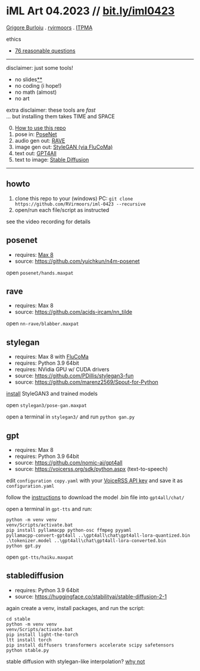 # iML Art 04.2023 // [bit.ly/iml0423](https://bit.ly/iml0423)

[Grigore Burloiu](https://cinetic.arts.ro/en/echipa/grigore-burloiu/) . [rvirmoors](https://rvirmoors.github.io/) . [ITPMA](https://itpma.notion.site/)

ethics
- [76 reasonable questions](https://76questions.neocities.org/)

---

disclaimer: just some tools!
- no slides[*](https://rvirmoors.github.io/ccia/slides/intro-ml-workshop)[*](https://rvirmoors.github.io/ccia/slides/stylegan-workshop)
- no coding (i hope!)
- no math (almost)
- no art

extra disclaimer: these tools are _fast_
<br/>... but installing them takes TIME and SPACE

0. [How to use this repo](#howto)
1. pose in: [PoseNet](#posenet)
2. audio gen out: [RAVE](#rave)
3. image gen out: [StyleGAN (via FluCoMa)](#stylegan)
4. text out: [GPT4All](#gpt)
5. text to image: [Stable Diffusion](#stablediffusion)

---

## howto

1. clone this repo to your (windows) PC: `git clone https://github.com/RVirmoors/iml-0423 --recursive`
2. open/run each file/script as instructed

see the video recording for details

## posenet

- requires: [Max 8](https://cycling74.com/downloads)
- source: https://github.com/yuichkun/n4m-posenet

open `posenet/hands.maxpat`

## rave

- requires: Max 8
- source: https://github.com/acids-ircam/nn_tilde

open `nn-rave/blabber.maxpat`

## stylegan

- requires: Max 8 with [FluCoMa](https://www.flucoma.org/download/)
- requires: Python 3.9 64bit
- requires: NVidia GPU w/ CUDA drivers
- source: https://github.com/PDillis/stylegan3-fun
- source: https://github.com/marenz2569/Spout-for-Python

[install](stylegan3/startup.txt) StyleGAN3 and trained models

open `stylegan3/pose-gan.maxpat`

open a terminal in `stylegan3/` and run `python gan.py`

## gpt

- requires: Max 8
- requires: Python 3.9 64bit
- source: https://github.com/nomic-ai/gpt4all
- source: https://voicerss.org/sdk/python.aspx (text-to-speech)

edit `configuration copy.yaml` with your [VoiceRSS API key](https://voicerss.org/registration.aspx) and save it as `configuration.yaml`

follow the [instructions](https://github.com/nomic-ai/gpt4all) to download the model .bin file into `gpt4all/chat/`

open a terminal in `gpt-tts` and run:

```
python -m venv venv
venv/Scripts/activate.bat
pip install pyllamacpp python-osc ffmpeg pyyaml
pyllamacpp-convert-gpt4all ..\gpt4all\chat\gpt4all-lora-quantized.bin .\tokenizer.model ..\gpt4all\chat\gpt4all-lora-converted.bin
python gpt.py
```

open `gpt-tts/haiku.maxpat`

## stablediffusion

- requires: Python 3.9 64bit
- source: https://huggingface.co/stabilityai/stable-diffusion-2-1

again create a venv, install packages, and run the script:

```
cd stable
python -m venv venv
venv/Scripts/activate.bat
pip install light-the-torch
ltt install torch
pip install diffusers transformers accelerate scipy safetensors
python stable.py
```

stable diffusion with stylegan-like interpolation? [why not](https://sites.google.com/view/stylegan-t/)
